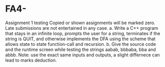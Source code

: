 # FA4-

Assignment 1 testing 
Copied or shown assignments will be marked zero. Late submissions are not entertained in any case.
a.  Write a C++ program that stays in an infinite loop, prompts the user for a string, terminates if the string is QUIT, and otherwise implements the DFA using the scheme that allows state to state function-call and recursion.
b.  Give the source code and the runtime screen while testing the strings aabab, bbbaba, bba and abbb.
Note:
use the exact same inputs and outputs, a slight differnece can lead to marks deduction. 

